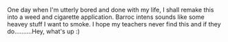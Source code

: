 One day when I'm utterly bored and done with my life, I shall remake this into a weed and cigarette application. 
Barroc intens sounds like some heavey stuff I want to smoke. I hope my teachers never find this and if they do..........Hey, what's up :)
